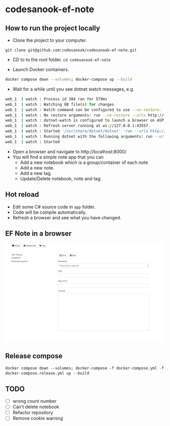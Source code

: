 # codesanook-ef-note

## How to run the project locally

- Clone the project to your computer.
```
git clone git@github.com:codesanook/codesanook-ef-note.git
```

- CD to to the root folder.
``
cd codesanook-ef-note
``

- Launch Docker containers.
```sh
docker compose down --volumes; docker-compose up --build
```

- Wait for a while until you see dotnet watch messages, e.g.
```sh
web_1  | watch : Process id 384 ran for 579ms
web_1  | watch : Watching 80 file(s) for changes
web_1  | watch : Watch command can be configured to use --no-restore.
web_1  | watch : No restore arguments: run --no-restore --urls http://*:80 --no-launch-profile
web_1  | watch : dotnet-watch is configured to launch a browser on ASP.NET Core application startup.
web_1  | watch : Refresh server running at ws://127.0.0.1:43557.
web_1  | watch : Started '/usr/share/dotnet/dotnet' 'run --urls http://*:80 --no-launch-profile' with process id 431
web_1  | watch : Running dotnet with the following arguments: run --urls http://*:80 --no-launch-profile
web_1  | watch : Started
```
- Open a browser and navigate to http://localhost:8000/
- You will find a simple note app that you can 
    - Add a new notebook which is a group/container of each note  
    - Add a new note.
    - Add a new tag.
    - Update/Delete notebook, note and tag.

## Hot reload
- Edit some C# source code in `app` folder. 
- Code will be compile automatically.
- Refresh a browser and see what you have changed.

## EF Note in a browser 

![ef-note-animated-screenshot.gif](ef-note-animated-screenshot.gif)

## Release compose
``` 
docker compose down --volumes; docker-compose -f docker-compose.yml -f docker-compose.release.yml up --build
```

## TODO
- [ ] wrong count number
- [ ] Can't delete notebook
- [ ] Refactor repository
- [ ] Remove cookie warning
